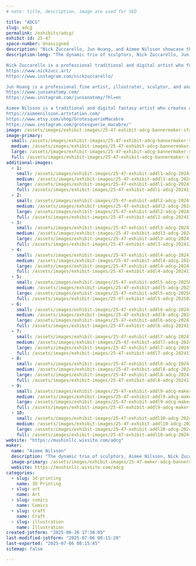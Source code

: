 ```yaml
---
# note: title, description, image are used for SEO

title: "ADCG"
slug: adcg
permalink: /exhibits/adcg/
exhibit-id: 25-47
space-number: Unassigned
description: "Nick Zuccarello, Jun Huang, and Aimee Nilsson showcase their unique blend of sculpture creations."
description-long: "The dynamic trio of sculptors, Nick Zuccarello, Jun Huang, and Aimee Nilsson, features their sculpture creations at the Maker’s Faire 2025. As professional artists and entrepreneurs, their artistic mixture of fantasy and reality will surely excite the eclectic interests of this year's guests.

Nick Zuccarello is a professional traditional and digital artist who features sci-fi and fantasy art. He creates characters, creatures, illustrations, and collectibles for games and the interactive entertainment industry.
https://www.nickzucc.art/
https://www.instagram.com/nickzuccarello/

Jun Huang is a professional fine artist, illustrator, sculptor, and anatomist for games, movies, and television. Professionals and hobbyists alike use his models for anatomy reference. He features a variety of human and animal models.
https://www.junsanatomy.com/
https://www.instagram.com/junsanatomy/?hl=en

Aimee Nilsson is a traditional and digital fantasy artist who creates art for movies, themed attractions, and the interactive entertainment industry. She features a variety of art prints and hand-made and printed sculptures.
https://aimeenilsson.artstation.com/
https://www.etsy.com/shop/GrotesquerieMacabre
https://www.instagram.com/grotesquerie_macabre/"
image: /assets/images/exhibit-images/25-47-exhibit-adcg-bannermaker-sfair-copy-2-5297-large.jpg
image-primary: 
  small: /assets/images/exhibit-images/25-47-exhibit-adcg-bannermaker-sfair-copy-2-5297-small.jpg
  medium: /assets/images/exhibit-images/25-47-exhibit-adcg-bannermaker-sfair-copy-2-5297-medium.jpg
  large: /assets/images/exhibit-images/25-47-exhibit-adcg-bannermaker-sfair-copy-2-5297-large.jpg
  full: /assets/images/exhibit-images/25-47-exhibit-adcg-bannermaker-sfair-copy-2-5297-full.jpg
additional-images: 
  - 1:
    small: /assets/images/exhibit-images/25-47-exhibit-addl1-adcg-20241109-122558-edited-small.jpg
    medium: /assets/images/exhibit-images/25-47-exhibit-addl1-adcg-20241109-122558-edited-medium.jpg
    large: /assets/images/exhibit-images/25-47-exhibit-addl1-adcg-20241109-122558-edited-large.jpg
    full: /assets/images/exhibit-images/25-47-exhibit-addl1-adcg-20241109-122558-edited-full.jpg
  - 2:
    small: /assets/images/exhibit-images/25-47-exhibit-addl2-adcg-20241110-124311-1-1-small.jpg
    medium: /assets/images/exhibit-images/25-47-exhibit-addl2-adcg-20241110-124311-1-1-medium.jpg
    large: /assets/images/exhibit-images/25-47-exhibit-addl2-adcg-20241110-124311-1-1-large.jpg
    full: /assets/images/exhibit-images/25-47-exhibit-addl2-adcg-20241110-124311-1-1-full.jpg
  - 3:
    small: /assets/images/exhibit-images/25-47-exhibit-addl3-adcg-20241110-124222-edited-small.jpg
    medium: /assets/images/exhibit-images/25-47-exhibit-addl3-adcg-20241110-124222-edited-medium.jpg
    large: /assets/images/exhibit-images/25-47-exhibit-addl3-adcg-20241110-124222-edited-large.jpg
    full: /assets/images/exhibit-images/25-47-exhibit-addl3-adcg-20241110-124222-edited-full.jpg
  - 4:
    small: /assets/images/exhibit-images/25-47-exhibit-addl4-adcg-20241110-124130-1-edited-small.jpg
    medium: /assets/images/exhibit-images/25-47-exhibit-addl4-adcg-20241110-124130-1-edited-medium.jpg
    large: /assets/images/exhibit-images/25-47-exhibit-addl4-adcg-20241110-124130-1-edited-large.jpg
    full: /assets/images/exhibit-images/25-47-exhibit-addl4-adcg-20241110-124130-1-edited-full.jpg
  - 5:
    small: /assets/images/exhibit-images/25-47-exhibit-addl5-adcg-20250214-100522-2-small.jpg
    medium: /assets/images/exhibit-images/25-47-exhibit-addl5-adcg-20250214-100522-2-medium.jpg
    large: /assets/images/exhibit-images/25-47-exhibit-addl5-adcg-20250214-100522-2-large.jpg
    full: /assets/images/exhibit-images/25-47-exhibit-addl5-adcg-20250214-100522-2-full.jpg
  - 6:
    small: /assets/images/exhibit-images/25-47-exhibit-addl6-adcg-20241110-124317-1-small.jpg
    medium: /assets/images/exhibit-images/25-47-exhibit-addl6-adcg-20241110-124317-1-medium.jpg
    large: /assets/images/exhibit-images/25-47-exhibit-addl6-adcg-20241110-124317-1-large.jpg
    full: /assets/images/exhibit-images/25-47-exhibit-addl6-adcg-20241110-124317-1-full.jpg
  - 7:
    small: /assets/images/exhibit-images/25-47-exhibit-addl7-adcg-20241110-124331-edited-small.jpg
    medium: /assets/images/exhibit-images/25-47-exhibit-addl7-adcg-20241110-124331-edited-medium.jpg
    large: /assets/images/exhibit-images/25-47-exhibit-addl7-adcg-20241110-124331-edited-large.jpg
    full: /assets/images/exhibit-images/25-47-exhibit-addl7-adcg-20241110-124331-edited-full.jpg
  - 8:
    small: /assets/images/exhibit-images/25-47-exhibit-addl8-adcg-20241110-124238-edited-small.jpg
    medium: /assets/images/exhibit-images/25-47-exhibit-addl8-adcg-20241110-124238-edited-medium.jpg
    large: /assets/images/exhibit-images/25-47-exhibit-addl8-adcg-20241110-124238-edited-large.jpg
    full: /assets/images/exhibit-images/25-47-exhibit-addl8-adcg-20241110-124238-edited-full.jpg
  - 9:
    small: /assets/images/exhibit-images/25-47-exhibit-addl9-adcg-maker-sfair-6066-small.jpg
    medium: /assets/images/exhibit-images/25-47-exhibit-addl9-adcg-maker-sfair-6066-medium.jpg
    large: /assets/images/exhibit-images/25-47-exhibit-addl9-adcg-maker-sfair-6066-large.jpg
    full: /assets/images/exhibit-images/25-47-exhibit-addl9-adcg-maker-sfair-6066-full.jpg
  - 10:
    small: /assets/images/exhibit-images/25-47-exhibit-addl10-adcg-20241110-154348-1-small.jpg
    medium: /assets/images/exhibit-images/25-47-exhibit-addl10-adcg-20241110-154348-1-medium.jpg
    large: /assets/images/exhibit-images/25-47-exhibit-addl10-adcg-20241110-154348-1-large.jpg
    full: /assets/images/exhibit-images/25-47-exhibit-addl10-adcg-20241110-154348-1-full.jpg
website: "https://mushinllc.wixsite.com/adcg"
maker: 
  name: "Aimee Nilsson"
  description: "The dynamic trio of sculptors, Aimee Nilsson, Nick Zuccarello, and Jun Huang, features their sculpture creations at the Maker’s Faire 2025. As professional artists and entrepreneurs, their artistic mixture of fantasy and reality will surely excite the eclectic interests of this year's guests."
  image-primary: /assets/images/exhibit-images/25-47-maker-adcg-bannermaker-sfair-copy-2-medium.jpg
  website: https://mushinllc.wixsite.com/adcg
categories: 
  - slug: 3d-printing
    name: 3D Printing
  - slug: art
    name: Art
  - slug: comics
    name: Comics
  - slug: craft
    name: Craft
  - slug: illustration
    name: Illustration
created-jotform: "2025-06-26 17:30:05"
last-modified-jotform: "2025-07-06 08:15:28"
last-exported: "2025-07-06 08:15:45"
sitemap: false

---
```


